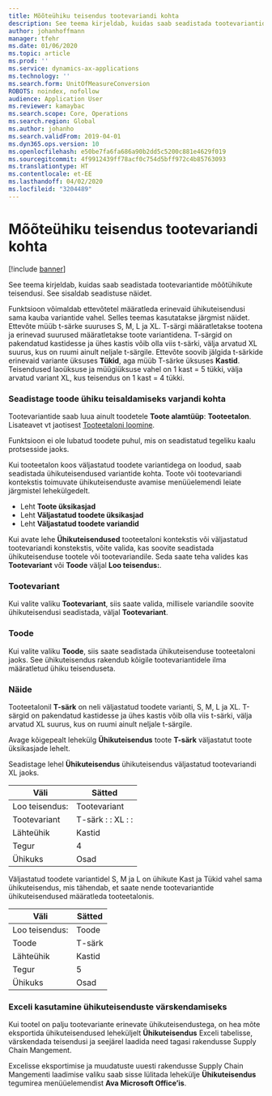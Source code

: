 ```yaml
---
title: Mõõteühiku teisendus tootevariandi kohta
description: See teema kirjeldab, kuidas saab seadistada tootevariantide mõõtühikute teisendusi.
author: johanhoffmann
manager: tfehr
ms.date: 01/06/2020
ms.topic: article
ms.prod: ''
ms.service: dynamics-ax-applications
ms.technology: ''
ms.search.form: UnitOfMeasureConversion
ROBOTS: noindex, nofollow
audience: Application User
ms.reviewer: kamaybac
ms.search.scope: Core, Operations
ms.search.region: Global
ms.author: johanho
ms.search.validFrom: 2019-04-01
ms.dyn365.ops.version: 10
ms.openlocfilehash: e50be7fa6fa686a90b2dd5c5200c881e4629f019
ms.sourcegitcommit: 4f9912439ff78acf0c754d5bff972c4b85763093
ms.translationtype: HT
ms.contentlocale: et-EE
ms.lasthandoff: 04/02/2020
ms.locfileid: "3204489"
---
```

# <a name="unit-of-measure-conversion-per-product-variant"></a>Mõõteühiku teisendus tootevariandi kohta

[!include [banner](../includes/banner.md)]

See teema kirjeldab, kuidas saab seadistada tootevariantide mõõtühikute teisendusi. See sisaldab seadistuse näidet.

Funktsioon võimaldab ettevõtetel määratleda erinevaid ühikuteisendusi sama kauba variantide vahel. Selles teemas kasutatakse järgmist näidet. Ettevõte müüb t-särke suuruses S, M, L ja XL. T-särgi määratletakse tootena ja erinevad suurused määratletakse toote variantidena. T-särgid on pakendatud kastidesse ja ühes kastis võib olla viis t-särki, välja arvatud XL suurus, kus on ruumi ainult neljale t-särgile. Ettevõte soovib jälgida t-särkide erinevaid variante üksuses **Tükid**, aga müüb T-särke üksuses **Kastid**. Teisendused laoüksuse ja müügiüksuse vahel on 1 kast = 5 tükki, välja arvatud variant XL, kus teisendus on 1 kast = 4 tükki.

### <a name="set-up-a-product-for-unit-conversion-per-variant"></a>Seadistage toode ühiku teisaldamiseks varjandi kohta

Tootevariantide saab luua ainult toodetele **Toote alamtüüp**: **Tooteetalon**. Lisateavet vt jaotisest [Tooteetaloni loomine](tasks/create-product-master.md).

Funktsioon ei ole lubatud toodete puhul, mis on seadistatud tegeliku kaalu protsesside jaoks. 

Kui tooteetalon koos väljastatud toodete variantidega on loodud, saab seadistada ühikuteisendused variantide kohta. Toote või tootevariandi kontekstis toimuvate ühikuteisenduste avamise menüüelemendi leiate järgmistel lehekülgedelt.

-   Leht **Toote üksikasjad**
-   Leht **Väljastatud toodete üksikasjad**
-   Leht **Väljastatud toodete variandid**

Kui avate lehe **Ühikuteisendused** tooteetaloni kontekstis või väljastatud tootevariandi konstekstis, võite valida, kas soovite seadistada ühikuteisenduse tootele või tootevariandile. Seda saate teha valides kas **Tootevariant** või **Toode** väljal **Loo teisendus:**.

### <a name="product-variant"></a>Tootevariant

Kui valite valiku **Tootevariant**, siis saate valida, millisele variandile soovite ühikuteisendusi seadistada, väljal **Tootevariant**.

### <a name="product"></a>Toode

Kui valite valiku **Toode**, siis saate seadistada ühikuteisenduse tooteetaloni jaoks. See ühikuteisendus rakendub kõigile tootevariantidele ilma määratletud ühiku teisenduseta.

### <a name="example"></a>Näide

Tooteetalonil **T-särk** on neli väljastatud toodete varianti, S, M, L ja XL. T-särgid on pakendatud kastidesse ja ühes kastis võib olla viis t-särki, välja arvatud XL suurus, kus on ruumi ainult neljale t-särgile.

Avage kõigepealt lehekülg **Ühikuteisendus** toote **T-särk** väljastatut toote üksikasjade lehelt.

Seadistage lehel **Ühikuteisendus** ühikuteisendus väljastatud tootevariandi XL jaoks.

| **Väli**             | **Sätted**             |
|-----------------------|-------------------------|
| Loo teisendus: | Tootevariant         |
| Tootevariant       | T-särk : : XL : : |
| Lähteühik             | Kastid                   |
| Tegur                | 4                       |
| Ühikuks               | Osad                  |

Väljastatud toodete variantidel S, M ja L on ühikute Kast ja Tükid vahel sama ühikuteisendus, mis tähendab, et saate nende tootevariantide ühikuteisendused määratleda tooteetalonis.

| **Väli**             | **Sätted** |
|-----------------------|-------------|
| Loo teisendus: | Toode     |
| Toode               | T-särk     |
| Lähteühik             | Kastid       |
| Tegur                | 5           |
| Ühikuks               | Osad      |

### <a name="using-excel-to-update-the-unit-conversions"></a>Exceli kasutamine ühikuteisenduste värskendamiseks

Kui tootel on palju tootevariante erinevate ühikuteisendustega, on hea mõte eksportida ühikuteisendused leheküljelt **Ühikuteisendus** Exceli tabelisse, värskendada teisendusi ja seejärel laadida need tagasi rakendusse Supply Chain Mangement.

Excelisse eksportimise ja muudatuste uuesti rakendusse Supply Chain Mangementi laadimise valiku saab sisse lülitada lehekülje **Ühikuteisendus** tegumirea menüüelemendist **Ava Microsoft Office’is**.
